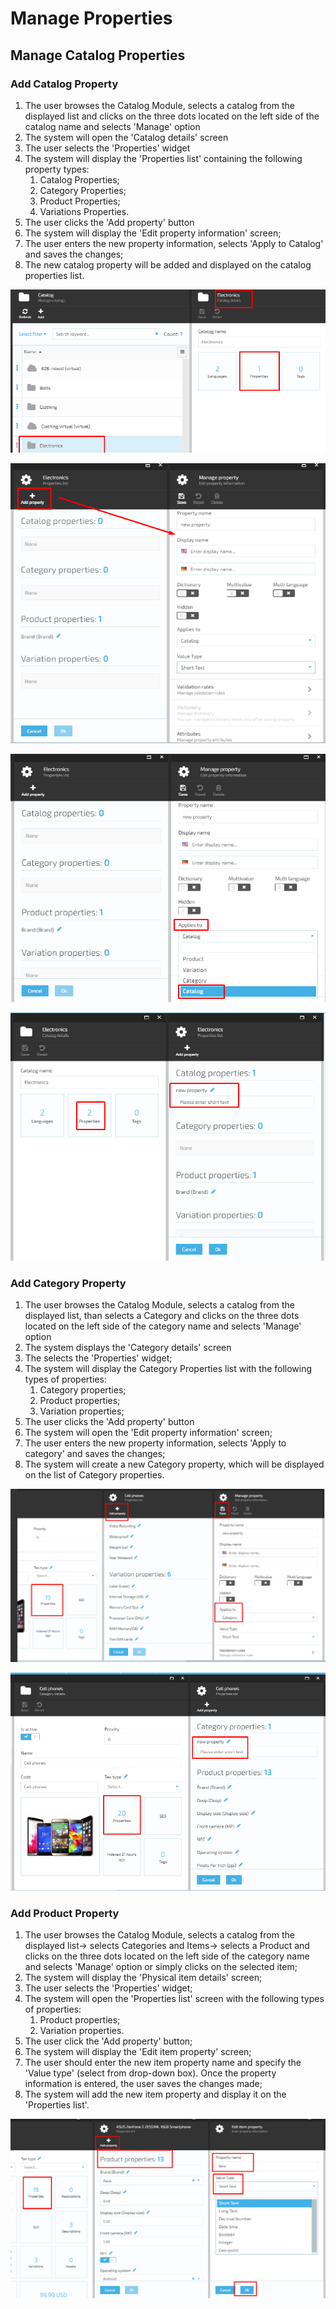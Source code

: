# Manage Properties

## Manage Catalog Properties

### Add Catalog Property

1. The user browses the Catalog Module, selects a catalog from the displayed list and clicks on the three dots located on the left side of the catalog name and selects 'Manage' option
1. The system will open the 'Catalog details' screen
1. The user selects the 'Properties' widget
1. The system will display the 'Properties list' containing the following property types:
     1. Catalog Properties;
     1. Category Properties;
     1. Product Properties;
     1. Variations Properties.
1. The user clicks the 'Add property' button
1. The system will display the 'Edit property information' screen;
1. The user enters the new property information, selects 'Apply to Catalog' and saves the changes;
1. The new catalog property will be added and displayed on the catalog properties list.

![Fig. Catalog details](media/screen-catalog-details-properties.png)

![Fig. Add Catalog Property](media/screen-add-catalog-property.png)

![Fig. Property Applies to catalog](media/screen-property-applies-to-catalog.png)

![Fig. New Property Added](media/screen-new-catalog-property-added.png)

### Add Category Property

1. The user browses the Catalog Module, selects a catalog from the displayed list, than selects a Category and clicks on the three dots located on the left side of the category name and selects 'Manage' option
1. The system displays the 'Category details' screen
1. The selects the 'Properties' widget;
1. The system will display the Category Properties list with the following types of properties:
     1. Category properties;
     1. Product properties;
     1. Variation properties;
1. The user clicks the 'Add property' button
1. The system will open the 'Edit property information' screen;
1. The user enters the new property information, selects 'Apply to category' and saves the changes;
1. The system will create a new Category property, which will be displayed on the list of Category properties.

![Add Category Property](media/screen-add-category-property.png)

![New category Property added](media/screen-new-category-property-added.png)

### Add Product Property

1. The user browses the Catalog Module, selects a catalog from the displayed list-> selects  Categories and Items-> selects a Product and clicks on the three dots located on the left side of the category name and selects 'Manage' option or simply clicks on the selected item;
1. The system will display the 'Physical item details' screen;
1. The user selects the 'Properties' widget;
1. The system will open the 'Properties list' screen with the following types of properties:
     1. Product properties;
     1. Variation properties.
1. The user click the 'Add property' button;
1. The system will display the 'Edit item property' screen;
1. The user should enter the new item property name and specify the 'Value type' (select from drop-down box). Once the property information is entered, the user saves the changes made;
1. The system will add the new item property and display it on the 'Properties list'.

![Add Product Property](media/screen-add-item-property.png)
